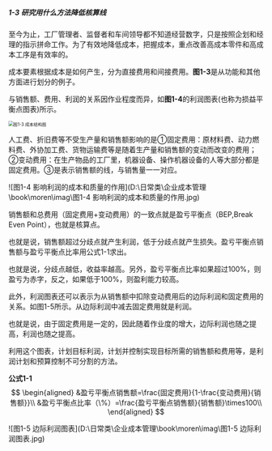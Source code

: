 ##### 1-3 研究用什么方法降低核算线

​    至今为止，工厂管理者、监督者和车间领导都不知道经营数字，只是按照企划和经理的指示拼命工作。为了有效地降低成本，把握成本，重点改善高成本零件和高成本工序是有效率的。

​    成本要素根据成本是如何产生，分为直接费用和间接费用。**图1-3**是从功能和其他方面进行划分的例子。

​    与销售额、费用、利润的关系因作业程度而异，如**图1-4**的利润图表(也称为损益平衡点图表)所示。

<img src="D:\日常类\企业成本管理\book\moren\imag\图1-3 成本结构图.jpg" alt="图1-3 成本结构图" style="zoom:60%;" />

​    人工费、折旧费等不受生产量和销售额影响的是①固定费用：原材料费、动力燃料费、外协加工费、货物运输费等是随着生产量和销售额的变动而改变的费用；②变动费用：在生产物品的工厂里，机器设备、操作机器设备的人等大部分都是固定费用。③是表示销售额的线，与销售量一一对应。

![图1-4 影响利润的成本和质量的作用](D:\日常类\企业成本管理\book\moren\imag\图1-4 影响利润的成本和质量的作用.jpg)

  销售额和总费用（固定费用+变动费用）的一致点就是盈亏平衡点（BEP,Break Even Point），也就是核算点。

  也就是说，销售额超过分歧点就产生利润，低于分歧点就产生损失。盈亏平衡点销售额与盈亏平衡点比率用公式1-1求出。

  也就是说，分歧点越低，收益率越高。另外，盈亏平衡点比率如果超过100%，则盈亏为赤字，反之，如果低于100%，则盈利能力较高。

  此外，利润图表还可以表示为从销售额中扣除变动费用后的边际利润和固定费用的关系。如图1-5所示。从边际利润中减去固定费用就是利润。

  也就是说，由于固定费用是一定的，因此随着作业度的增大，边际利润也随之提高，利润也随之提高。

  利用这个图表，计划目标利润，计划并控制实现目标所需的销售额和费用等，是利润计划和预算控制不可分割的方法。

**公式1-1**
$$
\begin{aligned}
&盈亏平衡点销售额=\frac{固定费用}{1-\frac{变动费用}{销售额}}\\
&盈亏平衡点比率（\%）=\frac{盈亏平衡点销售额}{销售额}\times100\\
\end{aligned}
$$



![图1-5 边际利润图表](D:\日常类\企业成本管理\book\moren\imag\图1-5 边际利润图表.jpg)